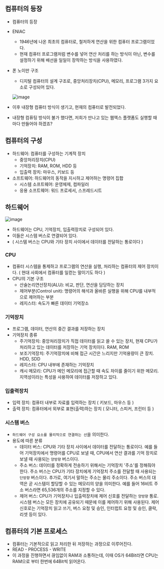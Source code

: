 ## 컴퓨터의 등장

- 컴퓨터의 등장
- ENIAC
  - 1946년에 나온 최초의 컴퓨터로, 철저하게 연산을 위한 컴퓨터 프로그램이었다.
  - 현재 컴퓨터 프로그램처럼 변수를 넣어 연산 처리를 하는 방식이 아닌, 변수를 설정하기 위해 배선을 일일이 장착하는 방식을 사용하였다.
- 폰 노이만 구조
  - 디지털 컴퓨터의 설계 구조로, 중앙처리장치(CPU), 메모리, 프로그램 3가지 요소로 구성되어 있다.
  
  ![image](https://user-images.githubusercontent.com/24373728/164011592-fb50d909-0aaa-4d4d-a780-7a9852ebc257.png)
- 이후 내장형 컴퓨터 방식이 생기고, 현재의 컴퓨터로 발전되었다. 
- 내장형 컴퓨팅 방식이 불가 했다면, 저희가 만나고 있는 웹엑스 플랫폼도 실행할 때마다 만들어야 하겠죠? 


## 컴퓨터의 구성
- 하드웨어: 컴퓨터를 구성하는 기계적 장치
  - 중앙처리장치(CPU)
  - 기억장치: RAM, ROM, HDD 등
  - 입출력 장치: 마우스, 키보드 등
- 소프트웨어: 하드웨어의 동작을 지시하고 제어하는 명령어 집합
  - 시스템 소프트웨어: 운영체제, 컴파일러
  - 응용 소프트웨어: 워드 프로세서, 스프레드시트


## 하드웨어
![image](https://user-images.githubusercontent.com/24373728/164013041-7b6b1dd5-4bea-41c7-a737-3511d76f235f.png)

- 하드웨어는 CPU, 기억장치, 입출력장치로 구성되어 있다.
- 이들은 시스템 버스로 연결되어 있다.
- ( 시스템 버스는 CPU와 기타 장치 사이에서 데이터를 전달하는 통로이다 )

### CPU
- 컴퓨터 시스템을 통제하고 프로그램의 연산을 실행, 처리하는 컴퓨터의 제어 장치이다. ( 현대 사회에서 컴퓨터를 일컫는 말이기도 하다 )
- CPU의 기본 구조
  - 산술논리연산장치(ALU): 비교, 판단, 연산을 담당하는 장치
  - 제어부분(Control unit): 명령어의 해석과 올바른 실행을 위해 CPU를 내부적으로 제어하는 부분
  - 레지스터: 속도가 빠른 데이터 기억장소

### 기억장치 
- 프로그램, 데이터, 연산의 중간 결과를 저장하는 장치
- 기억장치 종류 
  - 주기억장치: 중앙처리장치가 직접 데이터를 읽고 쓸 수 있는 장치, 현재 CPU가 처리하고 있는 데이터를 저장하는 기억 장치이다. RAM, ROM
  - 보조기억장치: 주기억장치에 비해 접근 시간은 느리지만 기억용량이 큰 장치. HDD, SDD 
  - 레지스터: CPU 내부에 존재하는 기억장치
  - 캐시 메모리: CPU가 메인 메모리에 접근할 때 속도 차이를 줄이기 위한 메모리. 지역성이라는 특성을 사용하여 데이터를 저장하고 있다.

### 입출력장치
- 입력 장치: 컴퓨터 내부로 자료를 입력하는 장치 ( 키보드, 마우스 등 )
- 출력 장치: 컴퓨터에서 외부로 표현(출력)하는 장치 ( 모니터, 스피커, 프린터 등 ) 

### 시스템 버스
- `하드웨어 구성 요소를 물리적으로 연결하는 선`을 의미한다. 
- 용도에 따른 분류 
  - 데이터 버스: CPU와 기타 장치 사이에서 데이터를 전달하는 통로이다. 예를 들어 기억장치에서 명령어를 CPU로 보낼 때, CPU에서 연산 결과를 기억 장치로 보낼 때 사용되는 `양방향` 버스이다.
  - 주소 버스: 데이터를 정확하게 전송하기 위해서는 기억장치 '주소'를 정해줘야 한다. 주소 버스는 CPU가 기타 장치에게 기억장치 주소를 전달할 때 사용되는 `단방향` 버스이다. 추가로, 여기서 말하는 주소는 물리 주소이다. 주소 버스의 대역은 곧 시스템이 할당할 수 있는 메모리의 양을 의미한다. 예를 들어 16비트 주소 버스라면 65,536개의 주소를 지정할 수 있다.
  - 제어 버스: CPU가 기억장치나 입출력장치에 제어 신호를 전달하는 `양방향` 통로. 시스템 버스는 모든 장치에 공유되기 때문에 이를 제어하기 위해 사용된다. 제어 신호로는 기억장치 읽고 쓰기, 버스 요청 및 승인, 인터럽트 요청 및 승인, 클락, 리셋 등이 있다. 


## 컴퓨터의 기본 프로세스
- 컴퓨터는 기본적으로 읽고 처리한 뒤 저장하는 과정으로 이루어진다.
- READ - PROCESS - WRITE
- 이 과정을 진행하면서 끊임없이 RAM과 소통하는데, 이때 OS가 64Bit라면 CPU는 RAM으로 부터 한번에 64Bit씩 읽어온다.








